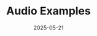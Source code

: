 ---
title: "Audio Examples"
summary: "Spatially Selective Sound Capture Based on Aggregated Pair-Wise Similarity Measures"
external_link: "https://stwir.github.io/distributed-microphones"
url: "https://stwir.github.io/distributed-microphones"
link_to_project: false
date: 2025-05-21
draft: false
---